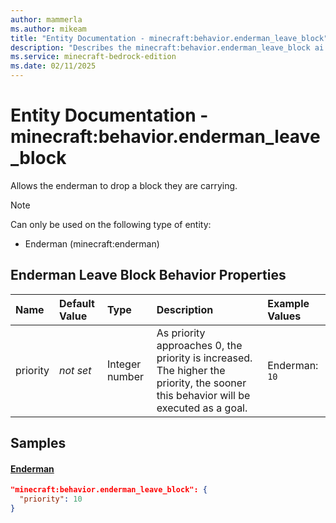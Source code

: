 ```yaml
---
author: mammerla
ms.author: mikeam
title: "Entity Documentation - minecraft:behavior.enderman_leave_block"
description: "Describes the minecraft:behavior.enderman_leave_block ai behavior component"
ms.service: minecraft-bedrock-edition
ms.date: 02/11/2025 
---
```


# Entity Documentation - minecraft:behavior.enderman_leave_block

Allows the enderman to drop a block they are carrying.

> [!Note]
> Can only be used on the following type of entity:
> 
> * Enderman (minecraft:enderman)
> 

## Enderman Leave Block Behavior Properties

|Name       |Default Value |Type |Description |Example Values |
|:----------|:-------------|:----|:-----------|:------------- |
| priority | *not set* | Integer number | As priority approaches 0, the priority is increased. The higher the priority, the sooner this behavior will be executed as a goal. | Enderman: `10` | 

## Samples

#### [Enderman](https://github.com/Mojang/bedrock-samples/tree/preview/behavior_pack/entities/enderman.json)


```json
"minecraft:behavior.enderman_leave_block": {
  "priority": 10
}
```
